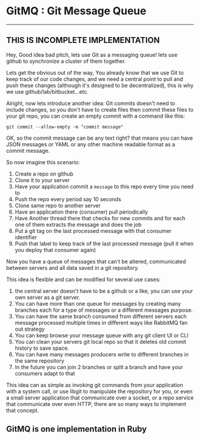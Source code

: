 # GitMQ : Git Message Queue

---
THIS IS INCOMPLETE IMPLEMENTATION
---

Hey, Good idea bad pitch, lets use Git as a messaging queue! lets use github to
synchronize a cluster of them together.

Lets get the obvious out of the way, You already know that we use Git to keep
track of our code changes, and we need a central point to pull and push these
changes (although it's designed to be decentralized), this is why we use
github/lab/bitbucket...etc.

Alright, now lets introduce another idea: Git commits doesn't need to include
changes, so you don't have to create files then commit these files to
your git repo, you can create an empty commit with a command like this:

```
git commit --allow-empty -m "commit message"
```

OK, so the commit message can be any text right? that means you can have JSON
messages or YAML or any other machine readable format as a commit message.

So now imagine this scenario:

1. Create a repo on github
1. Clone it to your server
1. Have your application commit a `message` to this repo every time you need to
1. Push the repo every period say 10 seconds
1. Clone same repo to another server
1. Have an application there (consumer) pull periodically
1. Have Another thread there that checks for new commits and for each one of
   them extracts the message and does the job
1. Put a git tag on the last processed message with that consumer identifier
1. Push that label to keep track of the last processed message (pull it when you
   deploy that consumer again)

Now you have a queue of messages that can't be altered, communicated between
servers and all data saved in a git repository.

This idea is flexible and can be modified for several use cases:

1. the central server doesn't have to be a github or a like, you can use your
   own server as a git server.
1. You can have more than one queue for messages by creating many branches each
   for a type of messages or a different messages purpose.
1. You can have the same branch consumed from different servers each message
   processed multiple times in different ways like RabbitMQ fan out strategy
1. You can keep browse your message queue with any git client UI or CLI
1. You can clean your servers git local repo so that it deletes old commit
   history to save space.
1. You can have many messages producers write to different branches in the same
   repository
1. In the future you can join 2 branches or split a branch and have your
   consumers adapt to that

This idea can as simple as invoking git commands from your application with a
system call, or use libgit to manipulate the repository for you, or even a small
server application that communicate over a socket, or a repo service that
communicate over even HTTP, there are so many ways to implement that concept.

## GitMQ is one implementation in Ruby

